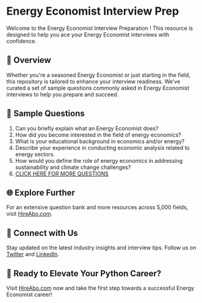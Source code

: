 # Energy Economist Interview Prep

Welcome to the Energy Economist Interview Preparation ! This resource is designed to help you ace your Energy Economist interviews with confidence.

## 🚀 Overview

Whether you're a seasoned Energy Economist or just starting in the field, this repository is tailored to enhance your interview readiness. We've curated a set of sample questions commonly asked in Energy Economist interviews to help you prepare and succeed.

## 📝 Sample Questions

1. Can you briefly explain what an Energy Economist does?
2. How did you become interested in the field of energy economics?
3. What is your educational background in economics and/or energy?
4. Describe your experience in conducting economic analysis related to energy sectors.
5. How would you define the role of energy economics in addressing sustainability and climate change challenges?
6. [CLICK HERE FOR MORE QUESTIONS](https://hireabo.com/job/7_4_23/Energy%20Economist)

## 🌐 Explore Further

For an extensive question bank and more resources across 5,000 fields, visit [HireAbo.com](https://www.hireabo.com).

## 📱 Connect with Us

Stay updated on the latest industry insights and interview tips. Follow us on [Twitter](https://twitter.com/hireabo) and [LinkedIn](https://www.linkedin.com/in/hire-abo-3609972a8/).

## 🚀 Ready to Elevate Your Python Career?

Visit [HireAbo.com](https://www.hireabo.com) now and take the first step towards a successful Energy Economist career!